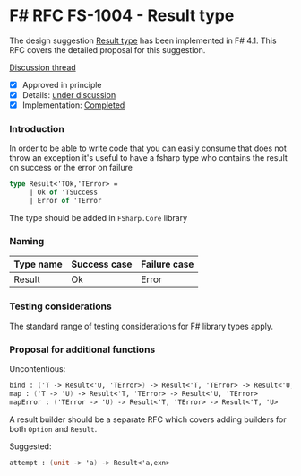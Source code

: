 
# F# RFC FS-1004 - Result type

The design suggestion [Result type](https://fslang.uservoice.com/forums/245727-f-language/suggestions/9484395-discriminated-union-type-in-order-to-be-able-to-wr) has been implemented in F# 4.1.
This RFC covers the detailed proposal for this suggestion.

[Discussion thread](https://github.com/fsharp/FSharpLangDesign/issues/49)

* [x] Approved in principle
* [x] Details: [under discussion](https://github.com/fsharp/FSharpLangDesign/issues/49)
* [x] Implementation: [Completed](https://github.com/dotnet/fsharp/pull/964)

### Introduction

In order to be able to write code that you can easily consume that does not throw an exception 
it's useful to have a fsharp type who contains the result on success or the error on failure

```fsharp
type Result<'TOk,'TError> = 
     | Ok of 'TSuccess 
     | Error of 'TError
```

The type should be added in `FSharp.Core` library

### Naming 


| Type name | Success case  | Failure case |
| --------- | ------------- | ------------ |
| Result    | Ok            | Error        |


### Testing considerations

The standard range of testing considerations for F# library types apply.

### Proposal for additional functions

Uncontentious:

```fsharp
bind : ('T -> Result<'U, 'TError>) -> Result<'T, 'TError> -> Result<'U, 'TError>
map : ('T -> 'U) -> Result<'T, 'TError> -> Result<'U, 'TError>
mapError : ('TError -> 'U) -> Result<'T, 'TError> -> Result<'T, 'U>
```

A result builder should be a separate RFC which covers adding builders for both `Option` and `Result`.

Suggested:

```fsharp
attempt : (unit -> 'a) -> Result<'a,exn>
```




